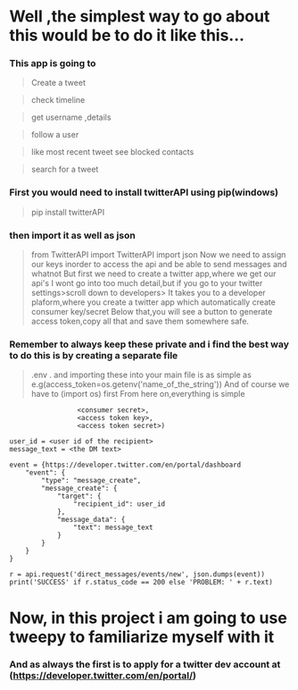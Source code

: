 # Well ,the simplest way to go about this would be to do it like this...

### This app is going to

> Create a tweet

>check timeline

>get username ,details

>follow a user

> like most recent tweet
> see blocked contacts

> search for a tweet

### First you would need to install twitterAPI using pip(windows)
> pip install twitterAPI
### then import it as well as json
> from TwitterAPI import TwitterAPI
import json
> Now we need to assign our keys inorder to access the api and be able to send messages and whatnot
> But first we need to create a twitter app,where we get our api's
> I wont go into too much detail,but if you go to your twitter settings>scroll down to developers>
> It takes you to a developer plaform,where you create a twitter app which automatically create consumer key/secret
> Below that,you will see a button to generate access token,copy all that and save them somewhere safe.
### Remember to always keep these private and i find the best way to do this is by creating a separate file
> .env . and importing these into your main file is as simple as e.g(access_token=os.getenv('name_of_the_string'))
> And of course we have to (import os) first
> From here on,everything is simple


```api = TwitterAPI(<consumer key>,
                 <consumer secret>,
                 <access token key>,
                 <access token secret>)

user_id = <user id of the recipient>
message_text = <the DM text>

event = {https://developer.twitter.com/en/portal/dashboard
    "event": {
        "type": "message_create",
        "message_create": {
            "target": {
                "recipient_id": user_id
            },
            "message_data": {
                "text": message_text
            }
        }
    }
}

r = api.request('direct_messages/events/new', json.dumps(event))
print('SUCCESS' if r.status_code == 200 else 'PROBLEM: ' + r.text) 
```



# Now, in this project i am going to use tweepy to familiarize myself with it
                   
### And as always the first is to apply for a twitter dev account at  (https://developer.twitter.com/en/portal/)

